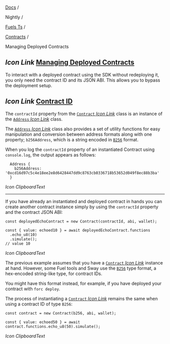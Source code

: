 [Docs](https://docs.fuel.network/) /

Nightly  /

[Fuels Ts](https://docs.fuel.network/docs/nightly/fuels-ts/) /

[Contracts](https://docs.fuel.network/docs/nightly/fuels-ts/contracts/) /

Managing Deployed Contracts

## _Icon Link_ [Managing Deployed Contracts](https://docs.fuel.network/docs/nightly/fuels-ts/contracts/managing-deployed-contracts/\#managing-deployed-contracts)

To interact with a deployed contract using the SDK without redeploying it, you only need the contract ID and its JSON ABI. This allows you to bypass the deployment setup.

## _Icon Link_ [Contract ID](https://docs.fuel.network/docs/nightly/fuels-ts/contracts/managing-deployed-contracts/\#contract-id)

The `contractId` property from the [`Contract` _Icon Link_](https://fuels-ts-docs-api-nightly.vercel.app/classes/_fuel_ts_program.Contract.html) class is an instance of the [`Address` _Icon Link_](https://fuels-ts-docs-api-nightly.vercel.app/classes/_fuel_ts_address.Address.html) class.

The [`Address` _Icon Link_](https://fuels-ts-docs-api-nightly.vercel.app/classes/_fuel_ts_address.Address.html) class also provides a set of utility functions for easy manipulation and conversion between address formats along with one property; `b256Address`, which is a string encoded in [`B256`](https://docs.fuel.network/docs/nightly/fuels-ts/types/b256/) format.

When you log the `contractId` property of an instantiated Contract using `console.log`, the output appears as follows:

```fuel_Box fuel_Box-idXKMmm-css
  Address {
    b256Address: '0xcd16d97c5c4e18ee2e8d6428447dd9c8763cb0336718b53652d049f8ec88b3ba'
  }
```

_Icon ClipboardText_

* * *

If you have already an instantiated and deployed contract in hands you can create another contract instance simply by using the `contractId` property and the contract JSON ABI:

```fuel_Box fuel_Box-idXKMmm-css
const deployedEchoContract = new Contract(contractId, abi, wallet);

const { value: echoed10 } = await deployedEchoContract.functions
  .echo_u8(10)
  .simulate();
// value 10
```

_Icon ClipboardText_

The previous example assumes that you have a [`Contract` _Icon Link_](https://fuels-ts-docs-api-nightly.vercel.app/classes/_fuel_ts_program.Contract.html) instance at hand. However, some Fuel tools and Sway use the [`B256`](https://docs.fuel.network/docs/nightly/fuels-ts/types/b256/) type format, a hex-encoded string-like type, for contract IDs.

You might have this format instead, for example, if you have deployed your contract with `forc deploy`.

The process of instantiating a [`Contract` _Icon Link_](https://fuels-ts-docs-api-nightly.vercel.app/classes/_fuel_ts_program.Contract.html) remains the same when using a contract ID of type `B256`:

```fuel_Box fuel_Box-idXKMmm-css
const contract = new Contract(b256, abi, wallet);

const { value: echoed50 } = await contract.functions.echo_u8(50).simulate();
```

_Icon ClipboardText_